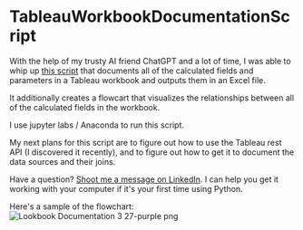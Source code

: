 # TableauWorkbookDocumentationScript

With the help of my trusty AI friend ChatGPT and a lot of time, I was able to whip up [this script](https://github.com/AnniesAnalytics/TableauWorkbookDocumentationScript/blob/main/Tableau%20Documentation%20Commented%204.5.ipynb) that documents all of the calculated fields and parameters in a Tableau workbook and outputs them in an Excel file.

It additionally creates a flowcart that visualizes the relationships between all of the calculated fields in the workbook.

I use jupyter labs / Anaconda to run this script.

My next plans for this script are to figure out how to use the Tableau rest API (I discovered it recently), and to figure out how to get it to document the data sources and their joins.

Have a question? [Shoot me a message on LinkedIn](https://www.linkedin.com/in/annie-nelson-analyst/). I can help you get it working with your computer if it's your first time using Python.

Here's a sample of the flowchart:
![Lookbook Documentation 3 27-purple png](https://github.com/AnniesAnalytics/TableauWorkbookDocumentationScript/assets/99342712/e9528e7c-9f28-4990-86e3-2609810733bb)
